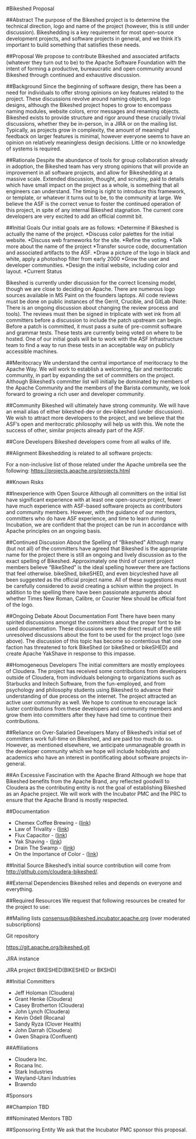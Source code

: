 #Bikeshed Proposal

##Abstract
The purpose of the Bikeshed project is to determine the technical direction, logo and name of the project (however, this is still under discussion).  Bikeshedding is a key requirement for most open-source development projects, and software projects in general, and we think it’s important to build something that satisfies these needs.

##Proposal
We propose to contribute Bikeshed and associated artifacts (whatever they turn out to be) to the Apache Software Foundation with the intent of forming a productive, bureaucratic and open community around Bikeshed through continued and exhaustive discussion.

##Background
Since the beginning of software design, there has been a need for individuals to offer strong opinions on key features related to the project. These discussions revolve around naming objects, and logo designs, although the Bikeshed project hopes to grow to encompass naming modules, website colors, error messages and renaming objects. Bikeshed exists to provide structure and rigor around these crucially trivial discussions, whether they be in-person, in a JIRA or on the mailing list. Typically, as projects grow in complexity, the amount of meaningful feedback on larger features is minimal, however everyone seems to have an opinion on relatively meaningless design decisions. Little or no knowledge of systems is required.

##Rationale
Despite the abundance of tools for group collaboration already in adoption, the Bikeshed team has very strong opinions that will provide an improvement in all software projects, and allow for Bikeshedding at a massive scale. Extended discussion, thought, and scrutiny, paid to details which have small impact on the project as a whole, is something that all engineers can understand. The timing is right to introduce this framework, or template, or whatever it turns out to be, to the community at large. We believe the ASF is the correct venue to foster the continued operation of this project, in spite of any internal Bikeshed stagnation. The current core developers are very excited to add an official commit bit.

##Initial Goals
Our initial goals are as follows:
*Determine if Bikeshed is actually the name of the project.
*Discuss color palettes for the initial website.
*Discuss web frameworks for the site.
*Refine the voting.
*Talk more about the name of the project
*Transfer source code, documentation and associated artifacts to the ASF.
*Draw a picture of the logo in black and white, apply a photoshop filter from early 2000
*Grow the user and developer communities.
*Design the initial website, including color and layout.
*Current Status

Bikeshed is currently under discussion for the correct licensing model, though we are close to deciding on Apache.  There are numerous logo sources available in MS Paint on the founders laptops. All code reviews must be done on public instances of the Gerrit, Crucible, and GitLab (Note: There is an ongoing discussion about changing the review process and tools). The reviews must then be signed in triplicate with wet ink from all committers before a discussion to include the patch upstream can begin. Before a patch is committed, it must pass a suite of pre-commit software and grammar tests.  These tests are currently being voted on where to be hosted. One of our initial goals will be to work with the ASF Infrastructure team to find a way to run these tests in an acceptable way on publicly accessible machines.

##Meritocracy
We understand the central importance of meritocracy to the Apache Way. We will work to establish a welcoming, fair and meritocratic community, in part by expanding the set of committers on the project. Although Bikeshed’s committer list will initially be dominated by members of the Apache Community and the members of the Barista community, we look forward to growing a rich user and developer community.

##Community
Bikeshed will ultimately have strong community. We will have an email alias of either bikeshed-dev or dev-bikeshed (under discussion). We wish to attract more developers to the project, and we believe that the ASF’s open and meritocratic philosophy will help us with this. We note the success of other, similar projects already part of the ASF.

##Core Developers
Bikeshed developers come from all walks of life.

##Alignment
Bikeshedding is related to all software projects:

For a non-inclusive list of those related under the Apache umbrella see the following:
https://projects.apache.org/projects.html

##Known Risks

##Inexperience with Open Source
Although all committers on the initial list have significant experience with at least one open-source project, fewer have much experience with ASF-based software projects as contributors and community members. However, with the guidance of our mentors, committers who do have ASF experience, and time to learn during Incubation, we are confident that the project can be run in accordance with Apache principles on an ongoing basis.

##Continued Discussion About the Spelling of “Bikeshed”
Although many (but not all) of the committers have agreed that Bikeshed is the appropriate name for the project there is still an ongoing and lively discussion as to the exact spelling of Bikeshed.  Approximately one third of current project members believe “BikeShed” is the ideal spelling however there are factions that feel otherwise.  bikeShed, bikeSHED, and even bicycleshed have all been suggested as the official project name.  All of these suggestions must be carefully considered to avoid creating a schism within the project.  In addition to the spelling there have been passionate arguments about whether Times New Roman, Calibre, or Courier New should be official font of the logo.

##Ongoing Debate About Documentation Font
There have been many spirited discussions amongst the committers about the proper font to be used documentation. These discussions were the direct result of the still unresolved discussions about the font to be used for the project logo (see above). The discussion of this topic has become so contentious that one faction has threatened to fork BikeShed (or bikeShed or bikeSHED) and create Apache YakShave in response to this impasse.    

##Homogeneous Developers
The initial committers are mostly employees of Cloudera.
The project has received some contributions from developers outside of Cloudera, from individuals belonging to organizations such as Starbucks and Initech Software, from the fun-employed, and from psychology and philosophy students using Bikeshed to advance their understanding of due process on the internet. The project attracted an active user community as well. We hope to continue to encourage lack luster contributions from these developers and community members and grow them into committers after they have had time to continue their contributions.

##Reliance on Over-Salaried Developers
Many of Bikeshed’s initial set of committers work full-time on Bikeshed, and are paid too much do so. However, as mentioned elsewhere, we anticipate unmanageable growth in the developer community which we hope will include hobbyists and academics who have an interest in pontificating about software projects in-general.

##An Excessive Fascination with the Apache Brand
Although we hope that Bikeshed benefits from the Apache Brand, any reflected goodwill to Cloudera as the contributing entity is not the goal of establishing Bikeshed as an Apache project. We will work with the Incubator PMC and the PRC to ensure that the Apache Brand is mostly respected.

##Documentation
* Chemex Coffee Brewing - ([link](http://www.chemexcoffeemaker.com/brewing-product-care-instructions))
* Law of Trivality - ([link](https://en.wikipedia.org/wiki/Law_of_triviality))
* Flux Capacitor - ([link](http://backtothefuture.wikia.com/wiki/Flux_capacitor))
* Yak Shaving - ([link](https://en.wiktionary.org/wiki/yak_shaving))
* Drain The Swamp - ([link](https://en.wiktionary.org/wiki/forget,_when_up_to_one%27s_neck_in_alligators,_that_the_mission_is_to_drain_the_swamp))
* On the Importance of Color - ([link](https://en.wikipedia.org/wiki/The_dress_(viral_phenomenon)))

##Initial Source
Bikeshed’s initial source contribution will come from http://github.com/cloudera-bikeshed/.

##External Dependencies
Bikeshed relies and depends on everyone and everything.

##Required Resources
We request that following resources be created for the project to use:

##Mailing lists
consensus@bikeshed.incubator.apache.org (over moderated subscriptions)

Git repository

https://git.apache.org/bikeshed.git

JIRA instance

JIRA project BIKESHED(BIKESHED or BKSHD)

##Initial Committers

* Jeff Holoman (Cloudera)
* Grant Henke (Cloudera)
* Casey Brotherton (Cloudera)
* John Lynch (Cloudera)
* Kevin Odell (Rocana)
* Sandy Ryza (Clover Health)
* John Darrah (Cloudera)
* Gwen Shapira (Confluent)

##Affiliations

* Cloudera Inc.
* Rocana Inc.
* Stark Industries
* Weyland-Utani Industries
* Brawndo

#Sponsors

##Champion
TBD

##Nominated Mentors
TBD

##Sponsoring Entity
We ask that the Incubator PMC sponsor this proposal.

